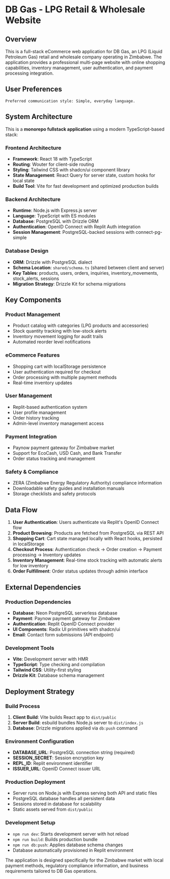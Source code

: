 # DB Gas - LPG Retail & Wholesale Website

## Overview

This is a full-stack eCommerce web application for DB Gas, an LPG (Liquid Petroleum Gas) retail and wholesale company operating in Zimbabwe. The application provides a professional multi-page website with online shopping capabilities, inventory management, user authentication, and payment processing integration.

## User Preferences

```
Preferred communication style: Simple, everyday language.
```

## System Architecture

This is a **monorepo fullstack application** using a modern TypeScript-based stack:

### Frontend Architecture
- **Framework**: React 18 with TypeScript
- **Routing**: Wouter for client-side routing
- **Styling**: Tailwind CSS with shadcn/ui component library
- **State Management**: React Query for server state, custom hooks for local state
- **Build Tool**: Vite for fast development and optimized production builds

### Backend Architecture
- **Runtime**: Node.js with Express.js server
- **Language**: TypeScript with ES modules
- **Database**: PostgreSQL with Drizzle ORM
- **Authentication**: OpenID Connect with Replit Auth integration
- **Session Management**: PostgreSQL-backed sessions with connect-pg-simple

### Database Design
- **ORM**: Drizzle with PostgreSQL dialect
- **Schema Location**: `shared/schema.ts` (shared between client and server)
- **Key Tables**: products, users, orders, inquiries, inventory_movements, stock_alerts, sessions
- **Migration Strategy**: Drizzle Kit for schema migrations

## Key Components

### Product Management
- Product catalog with categories (LPG products and accessories)
- Stock quantity tracking with low-stock alerts
- Inventory movement logging for audit trails
- Automated reorder level notifications

### eCommerce Features
- Shopping cart with localStorage persistence
- User authentication required for checkout
- Order processing with multiple payment methods
- Real-time inventory updates

### User Management
- Replit-based authentication system
- User profile management
- Order history tracking
- Admin-level inventory management access

### Payment Integration
- Paynow payment gateway for Zimbabwe market
- Support for EcoCash, USD Cash, and Bank Transfer
- Order status tracking and management

### Safety & Compliance
- ZERA (Zimbabwe Energy Regulatory Authority) compliance information
- Downloadable safety guides and installation manuals
- Storage checklists and safety protocols

## Data Flow

1. **User Authentication**: Users authenticate via Replit's OpenID Connect flow
2. **Product Browsing**: Products are fetched from PostgreSQL via REST API
3. **Shopping Cart**: Cart state managed locally with React hooks, persisted in localStorage
4. **Checkout Process**: Authentication check → Order creation → Payment processing → Inventory updates
5. **Inventory Management**: Real-time stock tracking with automatic alerts for low inventory
6. **Order Fulfillment**: Order status updates through admin interface

## External Dependencies

### Production Dependencies
- **Database**: Neon PostgreSQL serverless database
- **Payment**: Paynow payment gateway for Zimbabwe
- **Authentication**: Replit OpenID Connect provider
- **UI Components**: Radix UI primitives with shadcn/ui
- **Email**: Contact form submissions (API endpoint)

### Development Tools
- **Vite**: Development server with HMR
- **TypeScript**: Type checking and compilation
- **Tailwind CSS**: Utility-first styling
- **Drizzle Kit**: Database schema management

## Deployment Strategy

### Build Process
1. **Client Build**: Vite builds React app to `dist/public`
2. **Server Build**: esbuild bundles Node.js server to `dist/index.js`
3. **Database**: Drizzle migrations applied via `db:push` command

### Environment Configuration
- **DATABASE_URL**: PostgreSQL connection string (required)
- **SESSION_SECRET**: Session encryption key
- **REPL_ID**: Replit environment identifier
- **ISSUER_URL**: OpenID Connect issuer URL

### Production Deployment
- Server runs on Node.js with Express serving both API and static files
- PostgreSQL database handles all persistent data
- Sessions stored in database for scalability
- Static assets served from `dist/public`

### Development Setup
- `npm run dev`: Starts development server with hot reload
- `npm run build`: Builds production bundle
- `npm run db:push`: Applies database schema changes
- Database automatically provisioned in Replit environment

The application is designed specifically for the Zimbabwe market with local payment methods, regulatory compliance information, and business requirements tailored to DB Gas operations.
